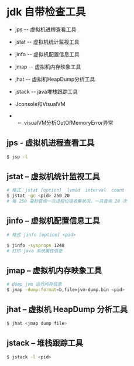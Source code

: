 # jdk 自带检查工具

- jps -- 虚拟机进程查看工具

- jstat -- 虚拟机统计监视工具

- jinfo -- 虚拟机配置信息工具

- jmap -- 虚拟机内存映象工具

- jhat -- 虚拟机HeapDump分析工具

- jstack -- java堆栈跟踪工具

- Jconsole和VisualVM

- - visualVM分析OutOfMemoryError异常

## jps - 虚拟机进程查看工具

```bash
$ jsp -l
```

##  jstat – 虚拟机统计监视工具

```bash
# 格式：jstat [option]  lvmid  interval  count
$ jstat -gc <pid> 250 20
# 每 250 毫秒查询一次进程垃圾收集状况，一共查询 20 次
```

##  jinfo – 虚拟机配置信息工具

```bash
# 格式 jinfo [option] <pid>

$ jinfo -sysprops 1248
# 打印 java 系统属性信息

```

##  jmap – 虚拟机内存映象工具

```bash
# dump jvm 运行内存信息
$ jmap -dump:format=b,file=jvm-dump.bin <pid>
```

##  jhat – 虚拟机 HeapDump 分析工具

```bash
$ jhat <jmap dump file>
```

##  jstack – 堆栈跟踪工具

```bash
$ jstack -l <pid>
```

